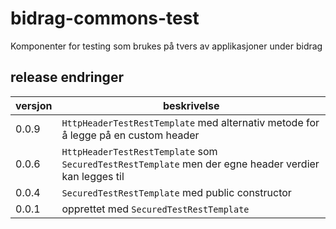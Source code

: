 # bidrag-commons-test
Komponenter for testing som brukes på tvers av applikasjoner under bidrag

## release endringer

versjon | beskrivelse
--------|------------------------
0.0.9   | `HttpHeaderTestRestTemplate` med alternativ metode for å legge på en custom header
0.0.6   | `HttpHeaderTestRestTemplate` som `SecuredTestRestTemplate` men der egne header verdier kan legges til
0.0.4   | `SecuredTestRestTemplate` med public constructor
0.0.1   | opprettet med `SecuredTestRestTemplate`
